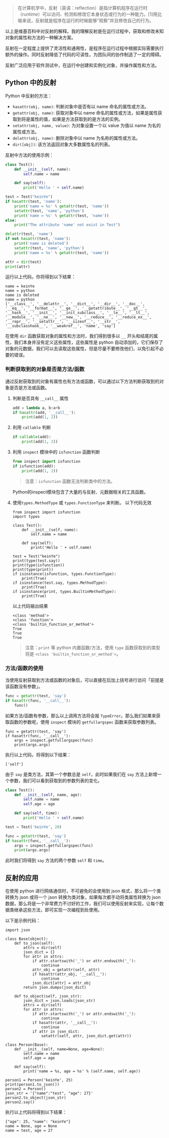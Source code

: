 
> 在计算机学中，反射（英语：reflection）是指计算机程序在运行时（runtime）可以访问、检测和修改它本身状态或行为的一种能力。[1]用比喻来说，反射就是程序在运行的时候能够“观察”并且修改自己的行为。

以上是维基百科中对反射的解释。我的理解反射是在运行过程中，获取和修改未知对象的属性和方法的一种解决方案。

反射在一定程度上提供了灵活性和通用性，是程序在运行过程中根据实际需要执行额外的操作。同时反射降低了代码的可读性，为团队间的协作制造了一定的障碍。

反射广泛应用于软件测试中，在运行中创建和实例化对象，并操作属性和方法。

## Python 中的反射
Python 中反射的方法：
- ```hasattr(obj, name)```: 判断对象中是否有以 name 命名的属性或方法。
- ```getattr(obj, name)```: 获取对象中以 name 命名的属性或方法，如果是属性获取到将是属性的值，如果是方法获取到的是方法的实例。
- ```setattr(obj, name, value)```: 为对象设置一个以 value 为值以 name 为名的属性或方法。
- ```delattr(obj, name)```: 删除对象中以 name 为名称的属性或方法。
- ```dir([obj])```: 该方法返回对象大多数属性名的列表。

反射中方法的使用示例：
```python
class Test():
    def __init__(self, name):
        self.name = name

    def say(self):
        print('Hello ' + self.name)

test = Test("keinYe")
if hasattr(test, 'name'):
    print('name = %s' % getattr(test, 'name'))
    setattr(test, 'name', 'python')
    print('name = %s' % getattr(test, 'name'))
else:
    print("The attribute 'name' not exist in Test")

delattr(test, 'name')
if not hasattr(test, 'name'):
    print('name is deleted')
    setattr(test, 'name', 'python')
    print('name = %s' % getattr(test, 'name'))

attr = dir(test)
print(attr)
```
运行以上代码，你将得到以下结果：
```shell
name = keinYe
name = python
name is deleted
name = python
['__class__', '__delattr__', '__dict__', '__dir__', '__doc__', '__eq__', '__format__', '__ge__', '__getattribute__', '__gt__', '__hash__', '__init__', '__init_subclass__', '__le__', '__lt__', '__module__', '__ne__', '__new__', '__reduce__', '__reduce_ex__', '__repr__', '__setattr__', '__sizeof__', '__str__', '__subclasshook__', '__weakref__', 'name', 'say']
```
在使用 ```dir``` 函数获取对象的属性和方法时，我们得到很多以 ```__``` 开头和结尾的属性，我们本身并没有定义这些属性，这些属性是 python 自动添加的，它们保存了对象的元数据，我们可以去读取这些属性，但是尽量不要修改他们，以免引起不必要的错误。

### 判断获取到的对象是否是方法/函数
通过反射获取到的对象有属性也有方法或函数，可以通过以下方法判断获取到的对象是否是方法或函数。
1. 判断是否具有 ```__call__``` 属性
   ```python
   add = lambda a, b:a+b
   if hasattr(add, '__call__'):
       print(add(1, 2))
   ```
2. 利用 ```callable``` 判断
   ```python
   if callable(add):
       print(add(1, 2))
   ```
3. 利用 ```inspect``` 模块中的 ```isfunction``` 函数判断
   ```python
   from inspect import isfunction
   if isfunction(add):
       print(add(1, 2))
   ```
   > 注意：```isfunction``` 函数无法判断类中的方法。
   
   Python的inspect模块包含了大量的与反射、元数据相关的工具函数。
   
4. 使用```types.MethodType``` 或 ```types.FunctionType``` 来判断。
   以下代码无效
   ```
   from inspect import isfunction
   import types

   class Test():
       def __init__(self, name):
           self.name = name

       def say(self):
           print('Hello ' + self.name)

   test = Test("keinYe")
   print(type(test.say))
   print(type(isfunction))
   print(type(print))
   if isinstance(isfunction, types.FunctionType):
       print(True)
   if isinstance(test.say, types.MethodType):
       print(True)
   if isinstance(print, types.BuiltinMethodType):
       print(True)   
   ```
   以上代码输出结果
   ```shell
   <class 'method'>
   <class 'function'>
   <class 'builtin_function_or_method'>
   True
   True
   True
   ```
   > 注意：```print``` 等 python 内置函数/方法，使用 ```type``` 函数获取到的类型将是 ```<class 'builtin_function_or_method'>```。
   
### 方法/函数的使用

当使用反射获取到方法或函数的对象后，可以直接在后加上括号进行访问「前提是该函数没有参数」。
```python
func = getattr(test, 'say')
if hasattr(func, '__call__'):
    func()
```

如果方法/函数有参数，那么以上调用方法将会报 ```TypeError```。那么我们如果来获取函数的参数呢，使用 ```inspect``` 模块的 ```getfullargspec``` 函数来获取参数列表。
```
func = getattr(test, 'say')
if hasattr(func, '__call__'):
    args = inspect.getfullargspec(func)
    print(args.args)
```
执行以上代码，将得到以下结果：
```shell
['self']
```
由于 ```say``` 是类方法，其第一个参数总是 ```self```，此时如果我们在 ```say``` 方法上新增一个参数，我们可以看到获取到的参数列表的变化。
```python
class Test():
    def __init__(self, name, age):
        self.name = name
        self.age = age

    def say(self, time):
        print('Hello ' + self.name)

test = Test('keinYe', 20)

func = getattr(test, 'say')
if hasattr(func, '__call__'):
    args = inspect.getfullargspec(func)
    print(args.args)
```
此时我们将得到 ```say``` 方法的两个参数 ```self``` 和 ```time```。

## 反射的应用
在使用 python 进行网络通信时，不可避免的会使用到 json 格式，那么将一个类转换为 json 或将一个 json 转换为类对象，如果每次都手动将类属性转换为 json 数据，那么将是一个非常费力不讨好的工作，我们可以使用反射来实现，让每个数据类继承这些方法，即可实现一次编程到处使用。

以下是示例代码：
```
import json

class Base(object):
    def to_json(self):
        attrs = dir(self)
        json_dict = {}
        for attr in attrs:
            if attr.startswith('_') or attr.endswith('_'):
                continue
            attr_obj = getattr(self, attr)
            if hasattr(attr_obj, '__call__'):
                continue
            json_dict[attr] = attr_obj
        return json.dumps(json_dict)

    def to_object(self, json_str):
        json_dict = json.loads(json_str)
        attrs = dir(self)
        for attr in attrs:
            if attr.startswith('_') or attr.endswith('_'):
                continue
            if hasattr(attr, '__call__'):
                continue
            if attr in json_dict:
                setattr(self, attr, json_dict.get(attr))            

class Person(Base):
    def __init__(self, name=None, age=None):
        self.name = name
        self.age = age
    
    def say(self):
        print('name = %s, age = %s' % (self.name, self.age))

person1 = Person('keinYe', 25)
print(person1.to_json())
person2 = Person()
json_str = '{"name":"test", "age": 27}'
person2.to_object(json_str)
person2.say()
```
执行以上代码将得到以下结果：
```shell
{"age": 25, "name": "keinYe"}
name = None, age = None
name = test, age = 27
```
